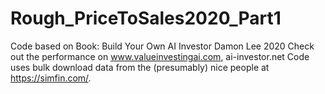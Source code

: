# Rough_PriceToSales2020_Part1
Code based on Book: Build Your Own AI Investor
Damon Lee 2020
Check out the performance on www.valueinvestingai.com, ai-investor.net
Code uses bulk download data from the (presumably) nice people at https://simfin.com/.